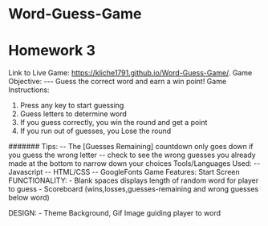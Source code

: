 # Word-Guess-Game
# Homework 3 
Link to Live Game: https://kliche1791.github.io/Word-Guess-Game/.
Game Objective:
    --- Guess the correct word and earn a win point! 
Game Instructions:
 1. Press any key to start guessing
 2. Guess letters to determine word 
 3. If you guess correctly, you win the round and get a point
 4. If you run out of guesses, you Lose the round
 
 ####### Tips: 
   -- The [Guesses Remaining] countdown only goes down if you guess the wrong letter
   -- check to see the wrong guesses you already made at the bottom to narrow down your choices
Tools/Languages Used:
    -- Javascript 
    -- HTML/CSS 
    -- GoogleFonts
Game Features:
Start Screen
  FUNCTIONALITY:
    - Blank spaces displays length of random word for player to guess
    - Scoreboard (wins,losses,guesses-remaining and wrong guesses below word) 
    
  DESIGN: 
    - Theme Background, Gif Image guiding player to word 

